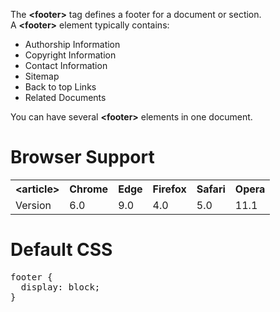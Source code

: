 The <b>&lt;footer&gt;</b> tag defines a footer for a document or section.
<br>
A <b>&lt;footer&gt;</b> element typically contains:
<ul>
  <li>Authorship Information</li>
  <li>Copyright Information</li>
  <li>Contact Information</li>
  <li>Sitemap</li>
  <li>Back to top Links</li>
  <li>Related Documents</li>
</ul>
You can have several <b>&lt;footer&gt;</b> elements in one document.
<h1>Browser Support</h1>
<table class="ws-table-all notranslate">
  <tr>
    <th>&lt;article&gt;</th>
    <th>Chrome</th>
    <th>Edge</th>
    <th>Firefox</th>
    <th>Safari</th>
    <th>Opera</th>
  </tr>
  <tr>
    <td>Version</td>
    <td>6.0</td>
    <td>9.0</td>
    <td>4.0</td>
    <td>5.0</td>
    <td>11.1</td>
  </tr>
</table>
<h1>Default CSS</h1>
<pre>
footer { 
  display: block;
}
</pre>
